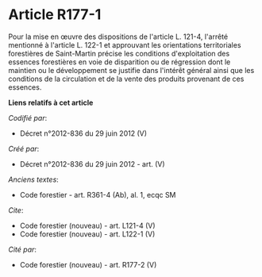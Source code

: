 # Article R177-1

Pour la mise en œuvre des dispositions de l'article L. 121-4, l'arrêté mentionné à l'article L. 122-1 et approuvant les
orientations territoriales forestières de Saint-Martin précise les conditions d'exploitation des essences forestières en voie
de disparition ou de régression dont le maintien ou le développement se justifie dans l'intérêt général ainsi que les
conditions de la circulation et de la vente des produits provenant de ces essences.

**Liens relatifs à cet article**

_Codifié par_:

  - Décret n°2012-836 du 29 juin 2012 (V)

_Créé par_:

  - Décret n°2012-836 du 29 juin 2012 - art. (V)

_Anciens textes_:

  - Code forestier - art. R361-4 (Ab), al. 1, ecqc SM

_Cite_:

  - Code forestier (nouveau) - art. L121-4 (V)
  - Code forestier (nouveau) - art. L122-1 (V)

_Cité par_:

  - Code forestier (nouveau) - art. R177-2 (V)
